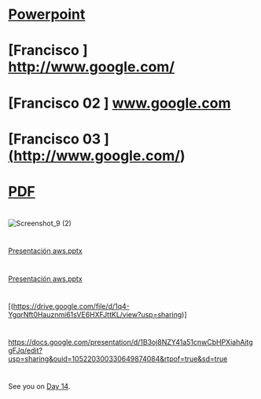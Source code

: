 

# [Powerpoint ]( https://docs.google.com/presentation/d/e/2PACX-1vTy6CNULzBg0B4dJilB96jC_St2D4ZCbfedv6FS1HbRFzvUeUrkKmB3ap5IaHknnw/pub?start=true&loop=true&delayms=2000)


# [Francisco ] <a href="http://www.google.com/" target="_blank">http://www.google.com/</a>
#

# [Francisco 02 ] <a href="www.google.com" onclick="return ! window.open(this.href);">www.google.com</a>


# [Francisco 03 ] <a href="https://docs.google.com/presentation/d/e/2PACX-1vTy6CNULzBg0B4dJilB96jC_St2D4ZCbfedv6FS1HbRFzvUeUrkKmB3ap5IaHknnw/pub?start=true&loop=true&delayms=2000 " target="_blank">(http://www.google.com/</a>)
#

  
 # [PDF  ]( https://github.com/MisDiasdeDevOps/AWS-001/files/8758572/Desafio.I.-.Semana.II.-.Fase.I.-.Windows.-.Analisis.de.Procesos.en.Memoria.Virtual.con.VMMAP.y.en.RAM.Monitoreo.pdf)
#
#

  
  
  
![Screenshot_9 (2)](https://user-images.githubusercontent.com/96561825/169445530-f4249210-44cb-42b8-8218-adb7fc117b5a.png)
#
#
[Presentación   aws.pptx](https://github.com/MisDiasdeDevOps/AWS-001/files/8735692/Presentacion.aws.pptx)
#
#
[Presentación   aws.pptx](https://github.com/MisDiasdeDevOps/AWS-001/files/8735693/Presentacion.aws.pptx)
#
#
#
[(https://drive.google.com/file/d/1q4-YgqrNft0Hauznmi61sVE6HXFJttKL/view?usp=sharing)]


###
#
https://docs.google.com/presentation/d/1B3oj8NZY41a51cnwCbHPXiahAitggFJq/edit?usp=sharing&ouid=105220300330649874084&rtpof=true&sd=true
#
##
#
#
#
##
#

See you on [Day 14](day14.md).
